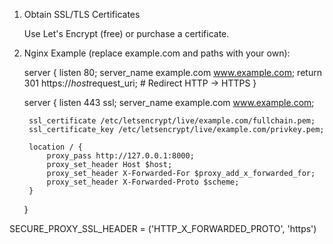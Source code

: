 1. Obtain SSL/TLS Certificates

    Use Let's Encrypt (free) or purchase a certificate.

2. Nginx Example (replace example.com and paths with your own):

    server {
        listen 80;
        server_name example.com www.example.com;
        return 301 https://$host$request_uri;  # Redirect HTTP → HTTPS
    }

    server {
        listen 443 ssl;
        server_name example.com www.example.com;

        ssl_certificate /etc/letsencrypt/live/example.com/fullchain.pem;
        ssl_certificate_key /etc/letsencrypt/live/example.com/privkey.pem;

        location / {
            proxy_pass http://127.0.0.1:8000;
            proxy_set_header Host $host;
            proxy_set_header X-Forwarded-For $proxy_add_x_forwarded_for;
            proxy_set_header X-Forwarded-Proto $scheme;
        }
    }


<!-- Make sure Django knows it’s behind a proxy by adding in settings.py: -->
SECURE_PROXY_SSL_HEADER = ('HTTP_X_FORWARDED_PROTO', 'https')